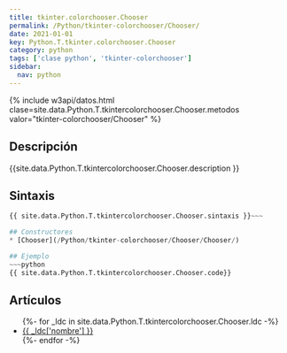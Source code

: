 ```yaml
---
title: tkinter.colorchooser.Chooser
permalink: /Python/tkinter-colorchooser/Chooser/
date: 2021-01-01
key: Python.T.tkinter.colorchooser.Chooser
category: python
tags: ['clase python', 'tkinter-colorchooser']
sidebar: 
  nav: python
---
```


{% include w3api/datos.html clase=site.data.Python.T.tkintercolorchooser.Chooser.metodos valor="tkinter-colorchooser/Chooser" %}

## Descripción
{{site.data.Python.T.tkintercolorchooser.Chooser.description }}

## Sintaxis
~~~python
{{ site.data.Python.T.tkintercolorchooser.Chooser.sintaxis }}~~~

## Constructores
* [Chooser](/Python/tkinter-colorchooser/Chooser/Chooser/)

## Ejemplo
~~~python
{{ site.data.Python.T.tkintercolorchooser.Chooser.code}}
~~~

## Artículos
<ul>
{%- for _ldc in site.data.Python.T.tkintercolorchooser.Chooser.ldc -%}
   <li>
       <a href="{{_ldc['url'] }}">{{ _ldc['nombre'] }}</a>
   </li>
{%- endfor -%}
</ul>
